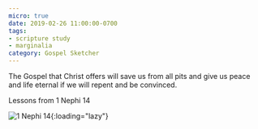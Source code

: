 ```yaml
---
micro: true
date: 2019-02-26 11:00:00-0700
tags:
- scripture study
- marginalia
category: Gospel Sketcher
---
```


The Gospel that Christ offers will save us from all pits and give us peace and life eternal if we will repent and be convinced.

Lessons from 1 Nephi 14

![1 Nephi 14](https://media.bennorris.org/images/gospelsketcher/uploads/2019/e986ad9b23.jpg){:loading="lazy"}